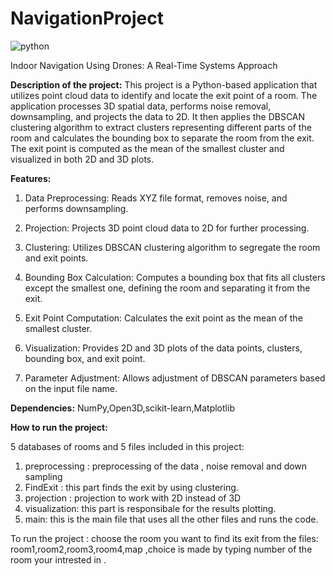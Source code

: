 # NavigationProject
![python](https://img.shields.io/badge/Language-Python-pink)

Indoor Navigation Using Drones: A Real-Time Systems  Approach      


**Description of the project:**
This project is a Python-based application that utilizes point cloud data to identify and locate the exit point of a room. The application processes 3D spatial data, performs noise removal, downsampling, and projects the data to 2D. It then applies the DBSCAN clustering algorithm to extract clusters representing different parts of the room and calculates the bounding box to separate the room from the exit. The exit point is computed as the mean of the smallest cluster and visualized in both 2D and 3D plots.


**Features:**

1. Data Preprocessing: Reads XYZ file format, removes noise, and performs downsampling.

2. Projection: Projects 3D point cloud data to 2D for further processing.

3. Clustering: Utilizes DBSCAN clustering algorithm to segregate the room and exit points.

4. Bounding Box Calculation: Computes a bounding box that fits all clusters except the smallest one, defining the room and separating it from the exit.

5. Exit Point Computation: Calculates the exit point as the mean of the smallest cluster.

6. Visualization: Provides 2D and 3D plots of the data points, clusters, bounding box, and exit point.

7. Parameter Adjustment: Allows adjustment of DBSCAN parameters based on the input file name.

**Dependencies:** NumPy,Open3D,scikit-learn,Matplotlib

**How to run the project:**

5 databases of rooms and 5 files included in this project:

1. preprocessing :  preprocessing of the data , noise removal and down sampling
2. FindExit : this part finds the exit by using clustering.
3. projection : projection to work with 2D instead of 3D
4. visualization: this part is responsibale for the results plotting.
5. main: this is the main file that uses all the other files and runs the code.

To run the project :
choose the room you want to find its exit from the files: room1,room2,room3,room4,map ,choice is made by typing number of the room your intrested in .
